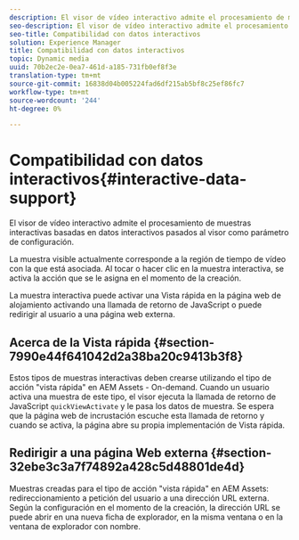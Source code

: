 ```yaml
---
description: El visor de vídeo interactivo admite el procesamiento de muestras interactivas basadas en datos interactivos pasados al visor como parámetro de configuración.
seo-description: El visor de vídeo interactivo admite el procesamiento de muestras interactivas basadas en datos interactivos pasados al visor como parámetro de configuración.
seo-title: Compatibilidad con datos interactivos
solution: Experience Manager
title: Compatibilidad con datos interactivos
topic: Dynamic media
uuid: 70b2ec2e-0ea7-461d-a185-731fb0ef8f3e
translation-type: tm+mt
source-git-commit: 16838d04b005224fad6df215ab5bf8c25ef86fc7
workflow-type: tm+mt
source-wordcount: '244'
ht-degree: 0%

---
```



# Compatibilidad con datos interactivos{#interactive-data-support}

El visor de vídeo interactivo admite el procesamiento de muestras interactivas basadas en datos interactivos pasados al visor como parámetro de configuración.

La muestra visible actualmente corresponde a la región de tiempo de vídeo con la que está asociada. Al tocar o hacer clic en la muestra interactiva, se activa la acción que se le asigna en el momento de la creación.

La muestra interactiva puede activar una Vista rápida en la página web de alojamiento activando una llamada de retorno de JavaScript o puede redirigir al usuario a una página web externa.

## Acerca de la Vista rápida {#section-7990e44f641042d2a38ba20c9413b3f8}

Estos tipos de muestras interactivas deben crearse utilizando el tipo de acción &quot;vista rápida&quot; en AEM Assets - On-demand. Cuando un usuario activa una muestra de este tipo, el visor ejecuta la llamada de retorno de JavaScript `quickViewActivate` y le pasa los datos de muestra. Se espera que la página web de incrustación escuche esta llamada de retorno y cuando se activa, la página abre su propia implementación de Vista rápida.

## Redirigir a una página Web externa {#section-32ebe3c3a7f74892a428c5d48801de4d}

Muestras creadas para el tipo de acción &quot;vista rápida&quot; en AEM Assets: redireccionamiento a petición del usuario a una dirección URL externa. Según la configuración en el momento de la creación, la dirección URL se puede abrir en una nueva ficha de explorador, en la misma ventana o en la ventana de explorador con nombre.
